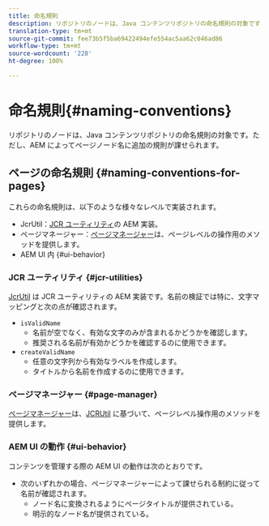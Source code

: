 ```yaml
---
title: 命名規則
description: リポジトリのノードは、Java コンテンツリポジトリの命名規則の対象です
translation-type: tm+mt
source-git-commit: fee73b5f5ba69422494efe554ac5aa62c046ad86
workflow-type: tm+mt
source-wordcount: '228'
ht-degree: 100%

---
```



# 命名規則{#naming-conventions}

リポジトリのノードは、Java コンテンツリポジトリの命名規則の対象です。ただし、AEM によってページノード名に追加の規則が課せられます。

## ページの命名規則 {#naming-conventions-for-pages}

これらの命名規則は、以下のような様々なレベルで実装されます。

* JcrUtil：[JCR ユーティリティ](#jcr-utilities)の AEM 実装。
* ページマネージャー：[ページマネージャー](#page-manager)は、ページレベルの操作用のメソッドを提供します。
* AEM UI 内 {#ui-behavior}

### JCR ユーティリティ {#jcr-utilities}

[JcrUtil](https://helpx.adobe.com/jp/experience-manager/6-5/sites/developing/using/reference-materials/javadoc/index.html?com/day/cq/commons/jcr/JcrUtil.html) は JCR ユーティリティの AEM 実装です。名前の検証では特に、文字マッピングと次の点が確認されます。

* `isValidName`
   * 名前が空でなく、有効な文字のみが含まれるかどうかを確認します。
   * 推奨される名前が有効かどうかを確認するのに使用できます。
* `createValidName`
   * 任意の文字列から有効なラベルを作成します。
   * タイトルから名前を作成するのに使用できます。

### ページマネージャー {#page-manager}

[ページマネージャー](https://helpx.adobe.com/experience-manager/6-5/sites/developing/using/reference-materials/javadoc/com/day/cq/wcm/api/PageManager.html)は、[JCRUtil](#jcr-utilities) に基づいて、ページレベル操作用のメソッドを提供します。

### AEM UI の動作 {#ui-behavior}

コンテンツを管理する際の AEM UI の動作は次のとおりです。

* 次のいずれかの場合、ページマネージャーによって課せられる制約に従って名前が確認されます。
   * ノード名に変換されるようにページタイトルが提供されている。
   * 明示的なノード名が提供されている。
